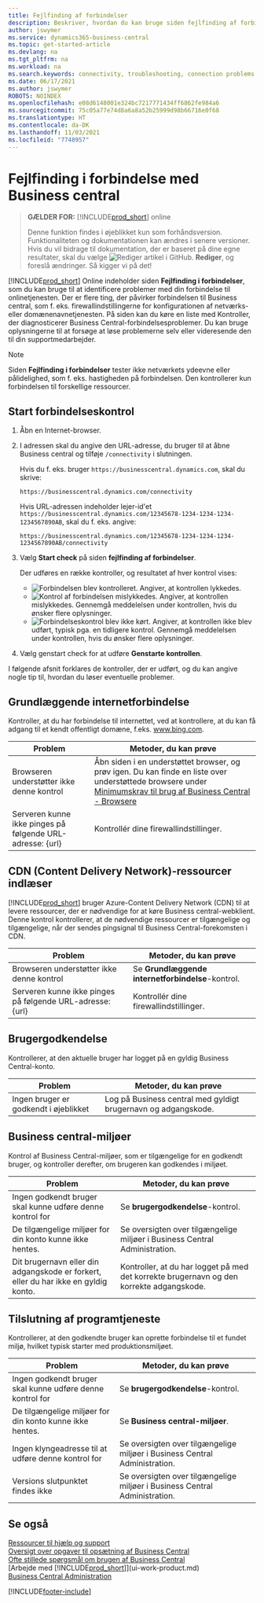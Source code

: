```yaml
---
title: Fejlfinding af forbindelser
description: Beskriver, hvordan du kan bruge siden fejlfinding af forbindelser til at identificere og løse problemer med at oprette forbindelse til Business central online.
author: jswymer
ms.service: dynamics365-business-central
ms.topic: get-started-article
ms.devlang: na
ms.tgt_pltfrm: na
ms.workload: na
ms.search.keywords: connectivity, troubleshooting, connection problems
ms.date: 06/17/2021
ms.author: jswymer
ROBOTS: NOINDEX
ms.openlocfilehash: e08d6148001e324bc7217771434ff6862fe984a6
ms.sourcegitcommit: 75c05a77e74d8a6a8a52b25999d98b66716e0f68
ms.translationtype: HT
ms.contentlocale: da-DK
ms.lasthandoff: 11/03/2021
ms.locfileid: "7748957"
---
```

# <a name="troubleshoot-connectivity-for-business-central"></a>Fejlfinding i forbindelse med Business central

> **GÆLDER FOR:** [!INCLUDE[prod_short](includes/prod_short.md)] online
>
> Denne funktion findes i øjeblikket kun som forhåndsversion. Funktionaliteten og dokumentationen kan ændres i senere versioner. Hvis du vil bidrage til dokumentation, der er baseret på dine egne resultater, skal du vælge ![Rediger artikel i GitHub.](media/github-edit-pencil.png) **Rediger**, og foreslå ændringer. Så kigger vi på det!

[!INCLUDE[prod_short](includes/prod_short.md)] Online indeholder siden **Fejlfinding i forbindelser**, som du kan bruge til at identificere problemer med din forbindelse til onlinetjenesten. Der er flere ting, der påvirker forbindelsen til Business central, som f. eks. firewallindstillingerne for konfigurationen af netværks-eller domænenavnetjenesten. På siden kan du køre en liste med Kontroller, der diagnosticerer Business Central-forbindelsesproblemer. Du kan bruge oplysningerne til at forsøge at løse problemerne selv eller videresende den til din supportmedarbejder.

> [!NOTE]
> Siden **Fejlfinding i forbindelser** tester ikke netværkets ydeevne eller pålidelighed, som f. eks. hastigheden på forbindelsen. Den kontrollerer kun forbindelsen til forskellige ressourcer.

## <a name="start-the-connectivity-check"></a>Start forbindelseskontrol 

1. Åbn en Internet-browser.
2. I adressen skal du angive den URL-adresse, du bruger til at åbne Business central og tilføje `/connectivity` i slutningen. 

    Hvis du f. eks. bruger `https://businesscentral.dynamics.com`, skal du skrive:

    ```http
    https://businesscentral.dynamics.com/connectivity
    ```

    Hvis URL-adressen indeholder lejer-id'et `https://businesscentral.dynamics.com/12345678-1234-1234-1234-1234567890AB`, skal du f. eks. angive:

    ```http
    https://businesscentral.dynamics.com/12345678-1234-1234-1234-1234567890AB/connectivity
    ```
 
3. Vælg **Start check** på siden **fejlfinding af forbindelser**.

    Der udføres en række kontroller, og resultatet af hver kontrol vises:

    - ![Forbindelsen blev kontrolleret.](media/connectivity-check.png) Angiver, at kontrollen lykkedes.
    - ![Kontrol af forbindelsen mislykkedes.](media/connectivity-failed.png) Angiver, at kontrollen mislykkedes. Gennemgå meddelelsen under kontrollen, hvis du ønsker flere oplysninger.
    - ![Forbindelseskontrol blev ikke kørt.](media/connectivity-blocked.png) Angiver, at kontrollen ikke blev udført, typisk pga. en tidligere kontrol. Gennemgå meddelelsen under kontrollen, hvis du ønsker flere oplysninger.

4. Vælg genstart check for at udføre **Genstarte kontrollen**.

I følgende afsnit forklares de kontroller, der er udført, og du kan angive nogle tip til, hvordan du løser eventuelle problemer.

## <a name="basic-internet-connectivity"></a>Grundlæggende internetforbindelse

Kontroller, at du har forbindelse til internettet, ved at kontrollere, at du kan få adgang til et kendt offentligt domæne, f.eks. www.bing.com.

|Problem|Metoder, du kan prøve|
|-------|-------------|
|Browseren understøtter ikke denne kontrol|Åbn siden i en understøttet browser, og prøv igen. Du kan finde en liste over understøttede browsere under [Minimumskrav til brug af Business Central - Browsere](product-requirements.md#browsers)|
|Serveren kunne ikke pinges på følgende URL-adresse: {url}|Kontrollér dine firewallindstillinger.|

## <a name="cdn-content-delivery-network-resources-loading"></a>CDN (Content Delivery Network)-ressourcer indlæser

[!INCLUDE[prod_short](includes/prod_short.md)] bruger Azure-Content Delivery Network (CDN) til at levere ressourcer, der er nødvendige for at køre Business central-webklient. Denne kontrol kontrollerer, at de nødvendige ressourcer er tilgængelige og tilgængelige, når der sendes pingsignal til Business Central-forekomsten i CDN.

|Problem|Metoder, du kan prøve|
|-------|-------------|
|Browseren understøtter ikke denne kontrol|Se **Grundlæggende internetforbindelse**-kontrol.|
|Serveren kunne ikke pinges på følgende URL-adresse: {url}|Kontrollér dine firewallindstillinger.|

## <a name="user-authentication"></a>Brugergodkendelse

Kontrollerer, at den aktuelle bruger har logget på en gyldig Business Central-konto.

|Problem|Metoder, du kan prøve|
|-------|-------------|
|Ingen bruger er godkendt i øjeblikket|Log på Business central med gyldigt brugernavn og adgangskode.|

## <a name="business-central-environments-discovery"></a>Business central-miljøer

Kontrol af Business Central-miljøer, som er tilgængelige for en godkendt bruger, og kontroller derefter, om brugeren kan godkendes i miljøet.
<!-- example: Your user name or password is incorrect, or you do not have a valid account.. Request duration: 332 milliseconds)-->

|Problem|Metoder, du kan prøve|
|-------|-------------|
|Ingen godkendt bruger skal kunne udføre denne kontrol for|Se **brugergodkendelse**-kontrol.|
|De tilgængelige miljøer for din konto kunne ikke hentes.|Se oversigten over tilgængelige miljøer i Business Central Administration.|
|Dit brugernavn eller din adgangskode er forkert, eller du har ikke en gyldig konto.| Kontroller, at du har logget på med det korrekte brugernavn og den korrekte adgangskode.|

## <a name="application-service-connectivity"></a>Tilslutning af programtjeneste

Kontrollerer, at den godkendte bruger kan oprette forbindelse til et fundet miljø, hvilket typisk starter med produktionsmiljøet.

|Problem|Metoder, du kan prøve|
|-------|-------------|
|Ingen godkendt bruger skal kunne udføre denne kontrol for|Se **brugergodkendelse**-kontrol.|
|De tilgængelige miljøer for din konto kunne ikke hentes.|Se **Business central-miljøer**.|
|Ingen klyngeadresse til at udføre denne kontrol for|Se oversigten over tilgængelige miljøer i Business Central Administration.|
|Versions slutpunktet findes ikke|Se oversigten over tilgængelige miljøer i Business Central Administration.|

## <a name="see-also"></a>Se også

[Ressourcer til hjælp og support](product-help-and-support.md)  
[Oversigt over opgaver til opsætning af Business Central](setup.md)  
[Ofte stillede spørgsmål om brugen af Business Central](across-faq.yml)  
[Arbejde med [!INCLUDE[prod_short](includes/prod_short.md)]](ui-work-product.md)  
[Business Central Administration](/dynamics365/business-central/dev-itpro/administration/tenant-admin-center)

[!INCLUDE[footer-include](includes/footer-banner.md)]
